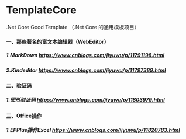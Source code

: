 # TemplateCore
.Net Core Good Template （.Net Core 的通用模板项目）
#### 一、那些著名的富文本编辑器（WebEditor）
##### 1.MarkDown                       https://www.cnblogs.com/jiyuwu/p/11791198.html
##### 2.Kindeditor                     https://www.cnblogs.com/jiyuwu/p/11797389.html
#### 二、验证码
##### 1.图形验证码                    https://www.cnblogs.com/jiyuwu/p/11803979.html
#### 三、Office操作
##### 1.EPPlus操作Excel                https://www.cnblogs.com/jiyuwu/p/11820783.html